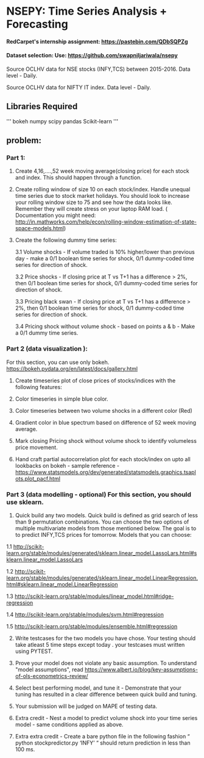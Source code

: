 # NSEPY: Time Series Analysis + Forecasting


#### RedCarpet's internship assignment: https://pastebin.com/QDbSQPZg

#### Dataset selection: Use: https://github.com/swapniljariwala/nsepy

Source OCLHV data for NSE stocks (INFY,TCS) between 2015-2016. Data level - Daily.

Source OCLHV data for NIFTY IT index. Data level - Daily.

## Libraries Required

'''
bokeh
numpy
scipy
pandas
Scikit-learn
'''

## problem:


### Part 1:

1. Create 4,16,....,52 week moving average(closing price) for each stock and index. This should happen through a function.

2. Create rolling window of size 10 on each stock/index. Handle unequal time series due to stock market holidays. You should look to increase your rolling window size to 75 and see how the data looks like. Remember they will create stress on your laptop RAM load. ( Documentation you might need: http://in.mathworks.com/help/econ/rolling-window-estimation-of-state-space-models.html)

3. Create the following dummy time series: 

    3.1 Volume shocks - If volume traded is 10% higher/lower than previous day - make a 0/1 boolean time series for shock, 0/1 dummy-coded time series for direction of shock. 

    3.2 Price shocks - If closing price at T vs T+1 has a difference > 2%, then 0/1 boolean time series for shock, 0/1 dummy-coded time series for direction of shock. 

    3.3 Pricing black swan - If closing price at T vs T+1 has a difference > 2%, then 0/1 boolean time series for shock, 0/1 dummy-coded time series for direction of shock. 

    3.4 Pricing shock without volume shock - based on points a & b - Make a 0/1 dummy time series.



### Part 2 (data visualization ): 

For this section, you can use only bokeh. https://bokeh.pydata.org/en/latest/docs/gallery.html

1. Create timeseries plot of close prices of stocks/indices with the following features:

2. Color timeseries in simple blue color.

3. Color timeseries between two volume shocks in a different color (Red)

4. Gradient color in blue spectrum based on difference of 52 week moving average.

5. Mark closing Pricing shock without volume shock to identify volumeless price movement.

6. Hand craft partial autocorrelation plot for each stock/index on upto all lookbacks on bokeh - sample reference - https://www.statsmodels.org/dev/generated/statsmodels.graphics.tsaplots.plot_pacf.html


### Part 3 (data modelling - optional) For this section, you should use sklearn.

1. Quick build any two models. Quick build is defined as grid search of less than 9 permutation combinations. You can choose the two options of multiple multivariate models from those mentioned below. The goal is to to predict INFY,TCS prices for tomorrow. Models that you can choose: 
    
1.1 http://scikit-learn.org/stable/modules/generated/sklearn.linear_model.LassoLars.html#sklearn.linear_model.LassoLars 
    
1.2 http://scikit-learn.org/stable/modules/generated/sklearn.linear_model.LinearRegression.html#sklearn.linear_model.LinearRegression 
    
1.3 http://scikit-learn.org/stable/modules/linear_model.html#ridge-regression 
    
1.4 http://scikit-learn.org/stable/modules/svm.html#regression 
    
1.5 http://scikit-learn.org/stable/modules/ensemble.html#regression

2. Write testcases for the two models you have chose. Your testing should take atleast 5 time steps except today . your testcases must written using PYTEST.

3. Prove your model does not violate any basic assumption. To understand "model assumptions", read https://www.albert.io/blog/key-assumptions-of-ols-econometrics-review/

4. Select best performing model, and tune it - Demonstrate that your tuning has resulted in a 
clear difference between quick build and tuning.

5. Your submission will be judged on MAPE of testing data.

6. Extra credit - Nest a model to predict volume shock into your time series model - same conditions applied as above.

7. Extra extra credit - Create a bare python file in the following fashion “ python stockpredictor.py ‘INFY’ “ should return prediction in less than 100 ms.
